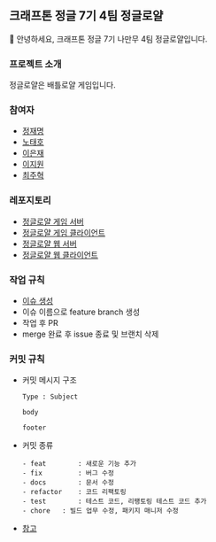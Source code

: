 ## 크래프톤 정글 7기 4팀 정글로얄

👋 안녕하세요, 크래프톤 정글 7기 나만무 4팀 정글로얄입니다.

### 프로젝트 소개

정글로얄은 배틀로얄 게임입니다.

### 참여자
- [정재명](https://github.com/jjm159)
- [노태호](https://github.com/taehoy)
- [이은재](https://github.com/Sro01)
- [이지원](https://github.com/genieljw)
- [최주혁](https://github.com/joohyuk99)

### 레포지토리
- [정글로얄 게임 서버](https://github.com/jungle-royale/jungle-royale-game-server)
- [정글로얄 게임 클라이언트](https://github.com/jungle-royale/jungle-royale-game-client)
- [정글로얄 웹 서버](https://github.com/jungle-royale/jungle-royale-web-server)
- [정글로얄 웹 클라이언트](https://github.com/jungle-royale/jungle-royale-web-client)

### 작업 규칙
- [이슈 생성](https://github.com/orgs/jungle-royale/projects/1/views/3)
- 이슈 이름으로 feature branch 생성
- 작업 후 PR
- merge 완료 후 issue 종료 및 브랜치 삭제

### 커밋 규칙
- 커밋 메시지 구조
  ```
  Type : Subject
  
  body
  
  footer
  ```
- 커밋 종류
  ```
  - feat 		: 새로운 기능 추가
  - fix 		: 버그 수정
  - docs 		: 문서 수정
  - refactor 	: 코드 리팩토링
  - test 		: 테스트 코드, 리팽토링 테스트 코드 추가
  - chore 	: 빌드 업무 수정, 패키지 매니저 수정
  ```
- [참고](https://underflow101.tistory.com/31)


